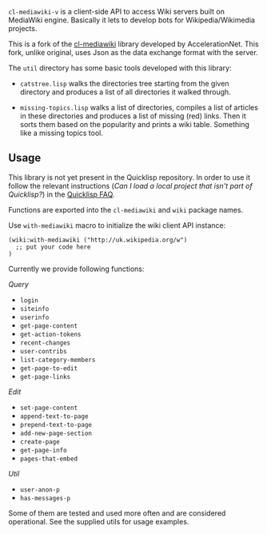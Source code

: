 `cl-mediawiki-v` is a client-side API to access Wiki servers built on MediaWiki engine. Basically it lets to develop bots for Wikipedia/Wikimedia projects.

This is a fork of the [cl-mediawiki](https://github.com/AccelerationNet/cl-mediawiki) library developed by AccelerationNet. This fork, unlike original, uses Json as the data exchange format with the server.

The `util` directory has some basic tools developed with this library:

* `catstree.lisp` walks the directories tree starting from the given
  directory and produces a list of all directories it walked through.

* `missing-topics.lisp` walks a list of directories, compiles a list
  of articles in these directories and produces a list of missing
  (red) links. Then it sorts them based on the popularity and prints a
  wiki table. Something like a missing topics tool.

## Usage

This library is not yet present in the Quicklisp repository. In order to use it follow the relevant instructions (*Can I load a local project that isn't part of Quicklisp?*) in the [Quicklisp FAQ](http://www.quicklisp.org/beta/faq.html).

Functions are exported into the `cl-mediawiki` and `wiki` package names.

Use `with-mediawiki` macro to initialize the wiki client API instance:

    (wiki:with-mediawiki ("http://uk.wikipedia.org/w")
      ;; put your code here
    )

Currently we provide following functions:

*Query*

* `login`
* `siteinfo`
* `userinfo`
* `get-page-content`
* `get-action-tokens`
* `recent-changes`
* `user-contribs`
* `list-category-members`
* `get-page-to-edit`
* `get-page-links`

*Edit*
* `set-page-content`
* `append-text-to-page`
* `prepend-text-to-page`
* `add-new-page-section`
* `create-page`
* `get-page-info`
* `pages-that-embed`

*Util*

* `user-anon-p`
* `has-messages-p`

Some of them are tested and used more often and are considered operational. See the supplied utils for usage examples.